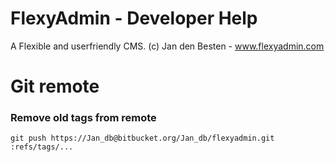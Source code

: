 # FlexyAdmin - Developer Help

A Flexible and userfriendly CMS.
(c) Jan den Besten - www.flexyadmin.com


# Git remote

### Remove old tags from remote ###

`git push https://Jan_db@bitbucket.org/Jan_db/flexyadmin.git :refs/tags/...`

